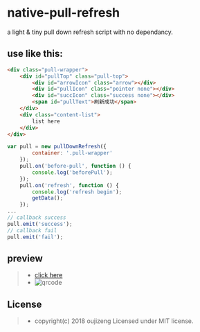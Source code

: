 # native-pull-refresh

a light &amp; tiny pull down refresh script with no dependancy.

## use like this:
```html
<div class="pull-wrapper">
    <div id="pullTop" class="pull-top">
        <div id="arrowIcon" class="arrow"></div>
        <div id="pullIcon" class="pointer none"></div>
        <div id="succIcon" class="success none"></div>
        <span id="pullText">刷新成功</span>
    </div>
    <div class="content-list">
        list here
    </div>
</div>
```
```javascript
var pull = new pullDownRefresh({
        container: '.pull-wrapper'
    });
    pull.on('before-pull', function () {
        console.log('beforePull');
    });
    pull.on('refresh', function () {
        console.log('refresh begin');
        getData();
    });
...
// callback success
pull.emit('success');
// callback fail
pull.emit('fail');
```

## preview
> * [click here](https://yangyuji.github.io/native-pull-refresh/demo.html)
> * ![qrcode](https://github.com/yangyuji/native-pull-refresh/blob/master/qrcode.png)

## License
> * copyright(c) 2018 oujizeng Licensed under MIT license.

